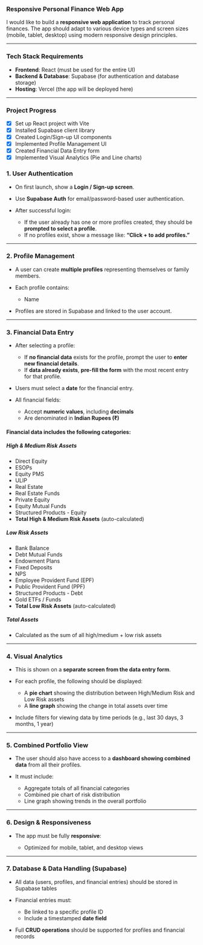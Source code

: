 ### **Responsive Personal Finance Web App**

I would like to build a **responsive web application** to track personal finances. The app should adapt to various device types and screen sizes (mobile, tablet, desktop) using modern responsive design principles.

---

### **Tech Stack Requirements**

* **Frontend**: React (must be used for the entire UI)
* **Backend & Database**: Supabase (for authentication and database storage)
* **Hosting**: Vercel (the app will be deployed here)

---

### **Project Progress**

- [x] Set up React project with Vite
- [x] Installed Supabase client library
- [x] Created Login/Sign-up UI components
- [x] Implemented Profile Management UI
- [x] Created Financial Data Entry form
- [x] Implemented Visual Analytics (Pie and Line charts)

### **1. User Authentication**

* On first launch, show a **Login / Sign-up screen**.
* Use **Supabase Auth** for email/password-based user authentication.
* After successful login:

  * If the user already has one or more profiles created, they should be **prompted to select a profile**.
  * If no profiles exist, show a message like: **“Click + to add profiles.”**

---

### **2. Profile Management**

* A user can create **multiple profiles** representing themselves or family members.
* Each profile contains:
  * Name

* Profiles are stored in Supabase and linked to the user account.

---

### **3. Financial Data Entry**

* After selecting a profile:

  * If **no financial data** exists for the profile, prompt the user to **enter new financial details**.
  * If **data already exists**, **pre-fill the form** with the most recent entry for that profile.

* Users must select a **date** for the financial entry.

* All financial fields:

  * Accept **numeric values**, including **decimals**
  * Are denominated in **Indian Rupees (₹)**

#### Financial data includes the following categories:

##### **High & Medium Risk Assets**

* Direct Equity
* ESOPs
* Equity PMS
* ULIP
* Real Estate
* Real Estate Funds
* Private Equity
* Equity Mutual Funds
* Structured Products - Equity
* **Total High & Medium Risk Assets** (auto-calculated)

##### **Low Risk Assets**

* Bank Balance
* Debt Mutual Funds
* Endowment Plans
* Fixed Deposits
* NPS
* Employee Provident Fund (EPF)
* Public Provident Fund (PPF)
* Structured Products - Debt
* Gold ETFs / Funds
* **Total Low Risk Assets** (auto-calculated)

##### **Total Assets**

* Calculated as the sum of all high/medium + low risk assets

---

### **4. Visual Analytics**

* This is shown on a **separate screen from the data entry form**.
* For each profile, the following should be displayed:

  * A **pie chart** showing the distribution between High/Medium Risk and Low Risk assets
  * A **line graph** showing the change in total assets over time
* Include filters for viewing data by time periods (e.g., last 30 days, 3 months, 1 year)

---

### **5. Combined Portfolio View**

* The user should also have access to a **dashboard showing combined data** from all their profiles.
* It must include:

  * Aggregate totals of all financial categories
  * Combined pie chart of risk distribution
  * Line graph showing trends in the overall portfolio

---

### **6. Design & Responsiveness**

* The app must be fully **responsive**:

  * Optimized for mobile, tablet, and desktop views

---

### **7. Database & Data Handling (Supabase)**

* All data (users, profiles, and financial entries) should be stored in Supabase tables
* Financial entries must:

  * Be linked to a specific profile ID
  * Include a timestamped **date field**
* Full **CRUD operations** should be supported for profiles and financial records